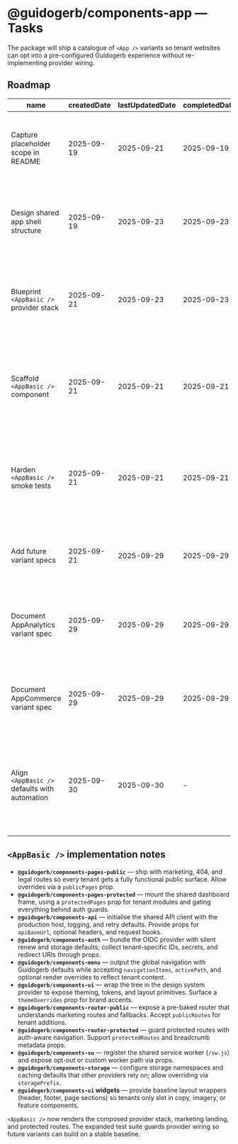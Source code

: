 # @guidogerb/components-app — Tasks

The package will ship a catalogue of `<App />` variants so tenant websites can opt into a
pre-configured Guidogerb experience without re-implementing provider wiring.

## Roadmap

| name                                    | createdDate | lastUpdatedDate | completedDate | status   | description                                                                                                                     |
| --------------------------------------- | ----------- | --------------- | ------------- | -------- | ------------------------------------------------------------------------------------------------------------------------------- |
| Capture placeholder scope in README     | 2025-09-19  | 2025-09-21      | 2025-09-19    | complete | Documented that the package currently exports a stub while long-term variants are prepared.                                     |
| Design shared app shell structure       | 2025-09-19  | 2025-09-23      | 2025-09-23    | complete | Finalise the provider order, layout regions, and dependency contracts that every variant must honour.                           |
| Blueprint `<AppBasic />` provider stack | 2025-09-21  | 2025-09-23      | 2025-09-23    | complete | Specify default values and tenant-provided props for the base variant so router, auth, API, and UI layers interoperate.         |
| Scaffold `<AppBasic />` component       | 2025-09-21  | 2025-09-21      | 2025-09-21    | complete | Implement the React component that composes all required providers and renders public/protected routes plus shared chrome.      |
| Harden `<AppBasic />` smoke tests       | 2025-09-21  | 2025-09-21      | 2025-09-21    | complete | Extend the current render-only test suite with mocked providers to guard against regression in routing, auth, and data loading. |
| Add future variant specs                | 2025-09-21  | 2025-09-29      | 2025-09-29    | complete | Captured analytics- and commerce-focused variant blueprints for downstream planning tools.                                      |
| Document AppAnalytics variant spec      | 2025-09-29  | 2025-09-29      | 2025-09-29    | complete | Documented dashboards, routes, and provider additions for the analytics-heavy variant catalog entry.                            |
| Document AppCommerce variant spec       | 2025-09-29  | 2025-09-29      | 2025-09-29    | complete | Outlined storefront, checkout, and point-of-sale defaults so the commerce variant can be prioritised next.                      |
| Align `<AppBasic />` defaults with automation | 2025-09-30  | 2025-09-30      | -             | planned  | Define the props/slots the tenant generator must populate so scaffolded sites boot with working marketing and dashboard shells. |

## `<AppBasic />` implementation notes

- **`@guidogerb/components-pages-public`** — ship with marketing, 404, and legal routes so every
  tenant gets a fully functional public surface. Allow overrides via a `publicPages` prop.
- **`@guidogerb/components-pages-protected`** — mount the shared dashboard frame, using a
  `protectedPages` prop for tenant modules and gating everything behind auth guards.
- **`@guidogerb/components-api`** — initialise the shared API client with the production host,
  logging, and retry defaults. Provide props for `apiBaseUrl`, optional headers, and request hooks.
- **`@guidogerb/components-auth`** — bundle the OIDC provider with silent renew and storage defaults;
  collect tenant-specific IDs, secrets, and redirect URIs through props.
- **`@guidogerb/components-menu`** — output the global navigation with Guidogerb defaults while
  accepting `navigationItems`, `activePath`, and optional render overrides to reflect tenant content.
- **`@guidogerb/components-ui`** — wrap the tree in the design system provider to expose theming,
  tokens, and layout primitives. Surface a `themeOverrides` prop for brand accents.
- **`@guidogerb/components-router-public`** — expose a pre-baked router that understands marketing
  routes and fallbacks. Accept `publicRoutes` for tenant additions.
- **`@guidogerb/components-router-protected`** — guard protected routes with auth-aware navigation.
  Support `protectedRoutes` and breadcrumb metadata props.
- **`@guidogerb/components-sw`** — register the shared service worker (`/sw.js`) and expose opt-out or
  custom worker path via props.
- **`@guidogerb/components-storage`** — configure storage namespaces and caching defaults that other
  providers rely on; allow overriding via `storagePrefix`.
- **`@guidogerb/components-ui` widgets** — provide baseline layout wrappers (header, footer, page
  sections) so tenants only slot in copy, imagery, or feature components.

`<AppBasic />` now renders the composed provider stack, marketing landing, and protected routes.
The expanded test suite guards provider wiring so future variants can build on a stable baseline.
